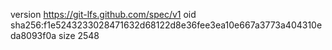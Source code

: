 version https://git-lfs.github.com/spec/v1
oid sha256:f1e5243233028471632d68122d8e36fee3ea10e667a3773a404310eda8093f0a
size 2548
